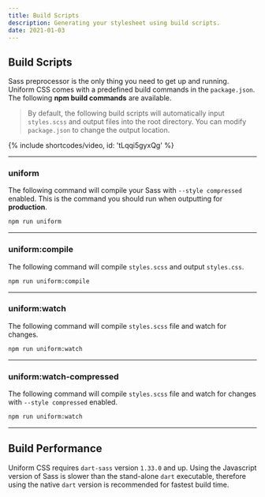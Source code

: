 ```yaml
---
title: Build Scripts
description: Generating your stylesheet using build scripts.
date: 2021-01-03
---
```


## Build Scripts

Sass preprocessor is the only thing you need to get up and running. Uniform CSS comes with a predefined build commands in the `package.json`. The following **npm build commands** are available.

> By default, the following build scripts will automatically input `styles.scss` and output files into the root directory. You can modify `package.json` to change the output location.

{% include shortcodes/video, id: 'tLqqi5gyxQg' %}

---

### uniform

The following command will compile your Sass with `--style compressed` enabled. This is the command you should run when outputting for **production**.

```bash
npm run uniform
```

---

### uniform:compile

The following command will compile `styles.scss` and output `styles.css`.

```bash
npm run uniform:compile
```

---

### uniform:watch

The following command will compile `styles.scss` file and watch for changes.

```bash
npm run uniform:watch
```

---

### uniform:watch-compressed

The following command will compile `styles.scss` file and watch for changes with `--style compressed` enabled.

```bash
npm run uniform:watch
```

---

## Build Performance

Uniform CSS requires `dart-sass` version `1.33.0` and up. Using the Javascript version of Sass is slower than the stand-alone `dart` executable, therefore using the native `dart` version is recommended for fastest build time.
